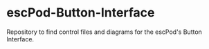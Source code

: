 # escPod-Button-Interface
Repository to find control files and diagrams for the escPod's Button Interface.
